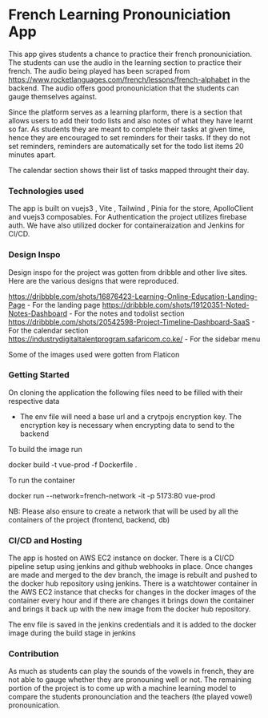 # French Learning Pronouniciation App

This app gives students a chance to practice their french pronouniciation. The students can use the audio in the learning section to practice their french. The audio being played has been scraped from https://www.rocketlanguages.com/french/lessons/french-alphabet in the backend. The audio offers good pronouniciation that the students can gauge themselves against.

Since the platform serves as a learning plarform, there is a section that allows users to add their todo lists and also notes of what they have learnt so far. As students they are meant to complete their tasks at given time, hence they are encouraged to set reminders for their tasks. If they do not set reminders, reminders are automatically set for the todo list items 20 minutes apart.

The calendar section shows their list of tasks mapped throught their day.

### Technologies used

The app is built on vuejs3 , Vite , Tailwind , Pinia for the store, ApolloClient and vuejs3 composables.
For Authentication the project utilizes firebase auth.
We have also utilized docker for containeraization and Jenkins for CI/CD.

### Design Inspo

Design inspo for the project was gotten from dribble and other live sites.
Here are the various designs that were reproduced.

https://dribbble.com/shots/16876423-Learning-Online-Education-Landing-Page - For the landing page
https://dribbble.com/shots/19120351-Noted-Notes-Dashboard - For the notes and todolist section
https://dribbble.com/shots/20542598-Project-Timeline-Dashboard-SaaS - For the calendar section
https://industrydigitaltalentprogram.safaricom.co.ke/ - For the sidebar menu

Some of the images used were gotten from Flaticon

### Getting Started

On cloning the application the following files need to be filled with their respective data
- The env file will need a base url and a crytpojs encryption key. The encryption key is necessary when encrypting data to send to the backend

To build the image run 

docker build -t vue-prod -f Dockerfile .

To run the container

docker run --network=french-network -it -p 5173:80 vue-prod

NB: Please also ensure to create a network that will be used by all the containers of the project (frontend, backend, db)


### CI/CD and Hosting

The app is hosted on AWS EC2 instance on docker. 
There is a CI/CD pipeline setup using jenkins and github webhooks in place.
Once changes are made and merged to the dev branch, the image is rebuilt and pushed to the docker hub repository using jenkins.
There is a watchtower container in the AWS EC2 instance that checks for changes in the docker images of the container every hour and if there are changes it brings down the container and brings it back up with the new image from the docker hub repository.

The env file is saved in the jenkins credentials and it is added to the docker image during the build stage in jenkins

### Contribution

As much as students can play the sounds of the vowels in french, they are not able to gauge whether they are pronouning well or not.
The remaining portion of the project is to come up with a machine learning model to compare the students pronounciation and the teachers (the played vowel) pronounication.

